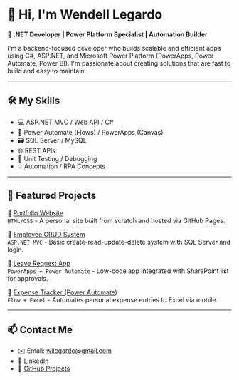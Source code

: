 # 👋 Hi, I'm Wendell Legardo

🎯 **.NET Developer | Power Platform Specialist | Automation Builder**

I'm a backend-focused developer who builds scalable and efficient apps using C#, ASP.NET, and Microsoft Power Platform (PowerApps, Power Automate, Power BI). I'm passionate about creating solutions that are fast to build and easy to maintain.

---

## 🛠 My Skills
- 💻 ASP.NET MVC / Web API / C#
- 🔄 Power Automate (Flows) / PowerApps (Canvas)
- 🗃 SQL Server / MySQL
- 🌐 REST APIs
- 🧪 Unit Testing / Debugging
- 💡 Automation / RPA Concepts

---

## 📌 Featured Projects

🔹 [Portfolio Website](https://wendelllegardo.github.io)  
`HTML/CSS` - A personal site built from scratch and hosted via GitHub Pages.

🔹 [Employee CRUD System](https://github.com/wendelllegardo/EmployeeCRUD-ASPNET)  
`ASP.NET MVC` - Basic create-read-update-delete system with SQL Server and login.

🔹 [Leave Request App](https://github.com/wendelllegardo/LeaveRequestApp-PowerApps)  
`PowerApps + Power Automate` - Low-code app integrated with SharePoint list for approvals.

🔹 [Expense Tracker (Power Automate)](https://github.com/wendelllegardo/ExpenseTracker-PowerAutomate)  
`Flow + Excel` - Automates personal expense entries to Excel via mobile.

---

## 📫 Contact Me
- ✉️ Email: wllegardo@gmail.com
- 🔗 [LinkedIn](https://www.linkedin.com/in/wendell-legardo-22652a216/)
- 🔧 [GitHub Projects](https://github.com/wendelllegardo?tab=repositories)
